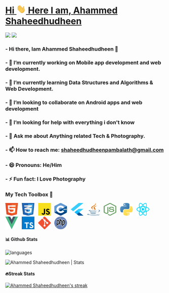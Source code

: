 





# [Hi <img src="https://raw.githubusercontent.com/ABSphreak/ABSphreak/master/gifs/Hi.gif" width="30px"> Here I am, Ahammed Shaheedhudheen](https://github.com/shaheedhudheen)
[<img height="30" src="https://img.shields.io/badge/twitter-%231DA1F2.svg?&style=for-the-badge&logo=twitter&logoColor=white" />][twitter]
[<img height="30" src="https://img.shields.io/badge/linkedin-blue.svg?&style=for-the-badge&logo=linkedin&logoColor=white" />][LinkedIn]
<!-- [<img height="30" src="https://img.shields.io/badge/twitter-%231DA1F2.svg?&style=for-the-badge&logo=twitter&logoColor=white" />][twitter] 
[<img height="30" src="https://img.shields.io/badge/linkedin-blue.svg?&style=for-the-badge&logo=linkedin&logoColor=white" />][LinkedIn]
 -->

### - Hi there, Iam Ahammed Shaheedhudheen 👋

### - 🔭 I’m currently working on Mobile app development and web development.

### - 🌱 I’m currently learning Data Structures and Algorithms & Web Development.

### - 👯 I’m looking to collaborate on Android apps and web development

### - 🤔 I’m looking for help with everything i don't know

### - 💬 Ask me about Anything related Tech & Photography.

### - 📫 How to reach me: shaheedhudheenpambalath@gmail.com

### - 😄 Pronouns: He/Him

### - ⚡ Fun fact: I Love Photography

<!-- 👉 Primary coding language: Python.
😉 I’m currently working on my Portfolio.
🔭 I’m currently diving deep 🤿 into my college coursework
🌱 I’m currently learning Data Structures and Algorithms, Web Development and Machine Learning .
👯 I’m looking to collaborate on diffrent kinds of projects(DSA, Web development, Data Science/Machine Learning)
🤔 I’m looking for help with Flutter development.
💬 Ask me about anything, I'm happy to help.
🤩 Competitive Programmer
😄 Pronouns: He/Him.
⚡ Fun fact: I love Programming, Volleyball and Pool. -->


### My Tech Toolbox 🧰

<p align="left">
<img src="https://github.com/shaheedhudheen/icons/blob/main/html.png" alt="html5" width="40" height="40"/>
 &nbsp;
<img src="https://github.com/shaheedhudheen/icons/blob/19dfd836e90bac244a7eab3a1f0f0242ca56216d/css.png" alt="css3" width="40" height="40"/>
 &nbsp;
<img src="https://github.com/shaheedhudheen/icons/blob/main/javascript-programming-language.png" alt="javascript" width="40" height="40"/>
 &nbsp;
<img src="https://github.com/shaheedhudheen/icons/blob/main/c-plus-plus-programming-language.png" alt="c++" width="40" height="40"/> 
 &nbsp;
<img src="https://github.com/shaheedhudheen/icons/blob/main/flutter.png" alt="flutter" width="40" height="40"/>
 &nbsp;
<img src="https://github.com/shaheedhudheen/icons/blob/main/java-programming-language%20(1).png" alt="java" width="40" height="40"/>
 &nbsp;
<img src="https://github.com/shaheedhudheen/icons/blob/main/node-js.png" alt="nodejs" width="40" height="40"/>
 &nbsp;
<img src="https://github.com/shaheedhudheen/icons/blob/main/python-programming-language.png" alt="python" width="40" height="40"/>
 &nbsp;
<img src="https://github.com/shaheedhudheen/icons/blob/main/react-js.png" alt="react" width="40" height="40"/>
 &nbsp;
<img src="https://github.com/shaheedhudheen/icons/blob/main/vue-js.png" alt="vue" width="40" height="40"/>
 &nbsp;
<img src="https://github.com/shaheedhudheen/icons/blob/main/typescript-programming-language.png" alt="typescript" width="40" height="40"/>
 &nbsp;
<img src="https://github.com/shaheedhudheen/icons/blob/main/git.png" alt="git" width="40" height="40"/>
 &nbsp;
<img src="https://github.com/shaheedhudheen/icons/blob/main/php-programming-language.png" alt="html5" width="40" height="40"/>
 &nbsp;
<!-- <img src="" alt="html5" width="40" height="40"/> -->


<!--<img src="https://i.pinimg.com/originals/50/f1/58/50f1582a95bdac10f1c3fa295c8b947b.png" alt="mysql" width="40" height="40"/>
<img src="https://upload.wikimedia.org/wikipedia/commons/2/29/Postgresql_elephant.svg" alt="PostGreSQL" width="40" height="40"/> -->
</p>



<h4>📊 Github Stats</h4>

<img src="https://github-readme-stats.vercel.app/api/top-langs/?username=shaheedhudheen&layout=compact&theme=tokyonight" alt="languages" height="165">

<!-- ![Visitor Count](https://profile-counter.glitch.me/{shaheedhudheen}/count.svg) -->

<p align="left"> <img src="https://github-readme-stats.vercel.app/api?username=shaheedhudheen&show_icons=true&theme=gotham" alt="Ahammed Shaheedhudheen | Stats" />

<h4>🔥Streak Stats</h4>

<!-- GitHub Readme Streak Stats - https://github.com/DenverCoder1/github-readme-streak-stats -->
<p align="left">
  <a href="https://github.com/shaheedhudheen/github-readme-streak-stats">
    <img title="🔥 Get streak stats for your profile at git.io/streak-stats" alt="Ahammed Shaheedhudheen's streak" src="https://github-readme-streak-stats.herokuapp.com/?user=shaheedhudheen&theme=monokai-metallian&hide_border=true"/>
  </a>
<!--   <p align="center">🔥 Get streak stats for your profile at <a href="https://git.io/streak-stats">git.io/streak-stats</a></p> -->
</p>
 
[twitter]: https://twitter.com/shaheedhudheen
[linkedin]: https://www.linkedin.com/in/ahammed-shaheedhudheen-2ab747169/


